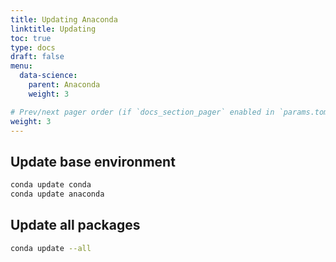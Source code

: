 ```yaml
---
title: Updating Anaconda
linktitle: Updating
toc: true
type: docs
draft: false
menu:
  data-science:
    parent: Anaconda
    weight: 3

# Prev/next pager order (if `docs_section_pager` enabled in `params.toml`)
weight: 3
---
```


## Update base environment

```bash
conda update conda
conda update anaconda
```

## Update all packages

```bash
conda update --all
```

